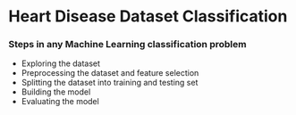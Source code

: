 # Heart Disease Dataset Classification
### Steps in any Machine Learning classification problem

* Exploring the dataset
* Preprocessing the dataset and feature selection
* Splitting the dataset into training and testing set
* Building the model
* Evaluating the model
